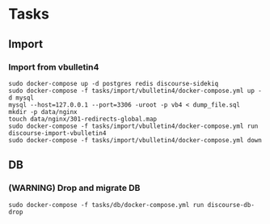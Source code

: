 # Tasks

## Import

### Import from vbulletin4

```
sudo docker-compose up -d postgres redis discourse-sidekiq
sudo docker-compose -f tasks/import/vbulletin4/docker-compose.yml up -d mysql
mysql --host=127.0.0.1 --port=3306 -uroot -p vb4 < dump_file.sql
mkdir -p data/nginx
touch data/nginx/301-redirects-global.map
sudo docker-compose -f tasks/import/vbulletin4/docker-compose.yml run discourse-import-vbulletin4
sudo docker-compose -f tasks/import/vbulletin4/docker-compose.yml down
```

## DB

### (WARNING) Drop and migrate DB

```
sudo docker-compose -f tasks/db/docker-compose.yml run discourse-db-drop
```